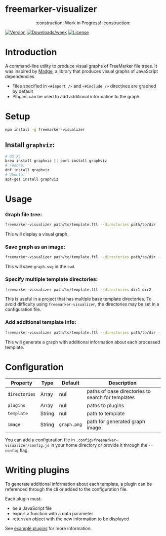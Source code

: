 freemarker-visualizer
=====================

<p align="center">
    :construction: Work in Progress! :construction:
</p>

[![Version](https://img.shields.io/npm/v/freemarker-visualizer.svg)](https://npmjs.org/package/freemarker-visualizer)
[![Downloads/week](https://img.shields.io/npm/dw/freemarker-visualizer.svg)](https://npmjs.org/package/freemarker-visualizer)
[![License](https://img.shields.io/npm/l/freemarker-visualizer.svg)](https://github.com/colinfruit/freemarker-visualizer/blob/master/package.json)

<!-- introduction -->
# Introduction
A command-line utility to produce visual graphs of FreeMarker file trees.
It was inspired by [Madge](https://github.com/pahen/madge), a library that produces visual graphs of JavaScript dependencies.

- Files specified in `<#import />` and `<#include />` directives are graphed by default
- Plugins can be used to add additional information to the graph
<!-- introductionstop -->

<!-- setup -->
# Setup
```sh
npm install -g freemarker-visualizer
```
## Install `graphviz`:
```sh
# OS X:
brew install graphviz || port install graphviz
# Fedora:
dnf install graphviz
# Ubuntu:
apt-get install graphviz
```
<!-- setupstop -->

<!-- usage -->
# Usage
### Graph file tree:
```sh
freemarker-visualizer path/to/template.ftl --directories path/to/dir
```
This will display a visual graph.

### Save graph as an image:
```sh
freemarker-visualizer path/to/template.ftl --directories path/to/dir --image graph.svg
```
This will save `graph.svg` in the `cwd`.

### Specify multiple template directories:
```sh
freemarker-visualizer path/to/template.ftl --directories dir1 dir2
```
This is useful in a project that has multiple base template directories. To avoid difficulty using `freemarker-visualizer`, the directories may be set in a configuration file.

### Add additional template info:
```sh
freemarker-visualizer path/to/template.ftl --directories path/to/dir --plugins path/to/plugin.js
```
This will generate a graph with additional information about each processed template.
<!-- usagestop -->

<!-- config -->
# Configuration
Property | Type | Default | Description
--- | --- | --- | ---
`directories` | Array | null | paths of base directories to search for templates
`plugins` | Array | null | paths to plugins
`template` | String | null | path to template
`image` | String | `graph.png` | path for generated graph image


You can add a configuration file in `.config/freemarker-visualizer/config.js` in your home directory or provide it through the `--config` flag.
<!-- configstop -->

<!-- plugins -->
# Writing plugins
To generate additional information about each template, a plugin can be referenced through the cli or added to the configuration file.

Each plugin must:
- be a JavaScript file
- export a function with a data parameter
- return an object with the new information to be displayed

See [example plugins](https://github.com/colinfruit/freemarker-visualizer/tree/master/examples/plugins) for more information.
<!-- pluginsstop -->
